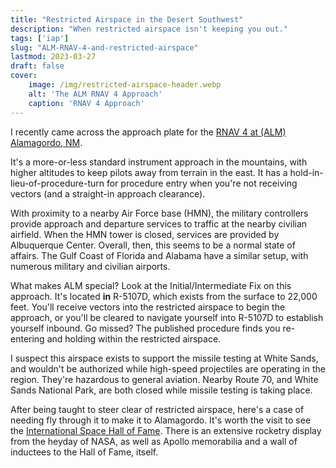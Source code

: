 ```yaml
---
title: "Restricted Airspace in the Desert Southwest"
description: "When restricted airspace isn't keeping you out."
tags: ['iap']
slug: "ALM-RNAV-4-and-restricted-airspace"
lastmod: 2023-03-27
draft: false
cover:
    image: /img/restricted-airspace-header.webp
    alt: 'The ALM RNAV 4 Approach'
    caption: 'RNAV 4 Approach'
---
```


I recently came across the approach plate for the [RNAV 4 at (ALM) Alamagordo, NM](/documents/KALM-RNAV-04.pdf).

It's a more-or-less standard instrument approach in the mountains, with higher altitudes to keep pilots away from terrain in the east.  It has a hold-in-lieu-of-procedure-turn for procedure entry when you're not receiving vectors (and a straight-in approach clearance).

With proximity to a nearby Air Force base (HMN), the military controllers provide approach and departure services to traffic at the nearby civilian airfield.  When the HMN tower is closed, services are provided by Albuquerque Center.  Overall, then, this seems to be a normal state of affairs.  The Gulf Coast of Florida and Alabama have a similar setup, with numerous military and civilian airports.

What makes ALM special?  Look at the Initial/Intermediate Fix on this approach.  It's located **in** R-5107D, which exists from the surface to 22,000 feet.  You'll receive vectors into the restricted airspace to begin the approach, or you'll be cleared to navigate yourself into R-5107D to establish yourself inbound.  Go missed?  The published procedure finds you re-entering and holding within the restricted airspace.

I suspect this airspace exists to support the missile testing at White Sands, and wouldn't be authorized while high-speed projectiles are operating in the region.  They're hazardous to general aviation.  Nearby Route 70, and White Sands National Park, are both closed while missile testing is taking place.

After being taught to steer clear of restricted airspace, here's a case of needing fly through it to make it to Alamagordo.  It's worth the visit to see the [International Space Hall of Fame](https://www.spacehalloffame.org/).  There is an extensive rocketry display from the heyday of NASA, as well as Apollo memorabilia and a wall of inductees to the Hall of Fame, itself.